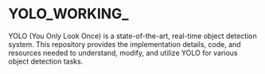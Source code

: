 # YOLO_WORKING_
YOLO (You Only Look Once) is a state-of-the-art, real-time object detection system. This repository provides the implementation details, code, and resources needed to understand, modify, and utilize YOLO for various object detection tasks.
